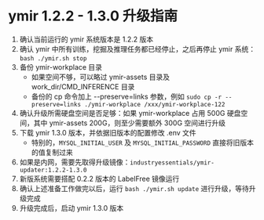 # ymir 1.2.2 - 1.3.0 升级指南

1. 确认当前运行的 ymir 系统版本是 1.2.2 版本
2. 确认 ymir 中所有训练，挖掘及推理任务都已经停止，之后再停止 ymir 系统：`bash ./ymir.sh stop`
3. 备份 ymir-workplace 目录
    * 如果空间不够，可以略过 ymir-assets 目录及 work_dir/CMD_INFERENCE 目录
    * 备份的 cp 命令加上 --preserve=links 参数，例如 `sudo cp -r --preserve=links ./ymir-workplace /xxx/ymir-workplace-122`
4. 确认升级所需硬盘空间是否足够：如果 ymir-workplace 占用 500G 硬盘空间，其中 ymir-assets 200G，则至少需要额外 300G 空间进行升级
5. 下载 ymir 1.3.0 版本，并依据旧版本的配置修改 .env 文件
    * 特别的，`MYSQL_INITIAL_USER` 及 `MYSQL_INITIAL_PASSWORD` 直接将旧版本的值复制过来
6. 如果是内网，需要先取得升级镜像：`industryessentials/ymir-updater:1.2.2-1.3.0`
7. 新版系统需要搭配 0.2.2 版本的 LabelFree 镜像运行
8. 确认上述准备工作做完以后，运行 `bash ./ymir.sh update` 进行升级，等待升级完成
9. 升级完成后，启动 ymir 1.3.0 版本
